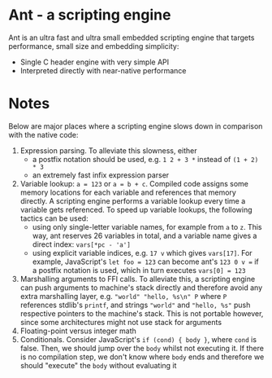 # Ant - a scripting engine

Ant is an ultra fast and ultra small embedded scripting engine
that targets performance, small size and embedding simplicity:

- Single C header engine with very simple API
- Interpreted directly with near-native performance

# Notes

Below are major places where a scripting engine slows down in comparison
with the native code:

1. Expression parsing. To alleviate this slowness, either
   - a postfix notation should be used, e.g. `1 2 + 3 *` instead of `(1 + 2) * 3`
   - an extremely fast infix expression parser
2. Variable lookup: `a = 123` or `a = b + c`. Compiled code assigns some
  memory locations for each variable and references that memory directly.
  A scripting engine performs a variable lookup every time a variable
  gets referenced. To speed
  up variable lookups, the following tactics can be used:
   - using only single-letter variable names, for example from `a` to `z`.
  This way, ant reserves 26 variables in total, and a variable name gives
  a direct index: `vars[*pc - 'a']`
   - using explicit variable indices, e.g. `17 v` which gives `vars[17]`.
  For example, JavaScript's `let foo = 123` can become ant's `123 0 v =`
  if a postfix notation is used, which in turn executes `vars[0] = 123`
3. Marshalling arguments to FFI calls. To alleviate this, a scripting engine
  can push arguments to machine's stack directly and therefore avoid any
  extra marshalling layer, e.g. `"world" "hello, %s\n" P` where `P` references
  stdlib's `printf`, and strings `"world"` and `"hello, %s"` push respective
  pointers to the machine's stack. This is not portable however, since
  some architectures might not use stack for arguments
4. Floating-point versus integer math
5. Conditionals. Consider JavaScript's `if (cond) { body }`, where `cond` is
  false. Then, we should jump over the `body` whilst not executing it.
  If there is no compilation step, we don't know where `body` ends and therefore
  we should "execute" the `body` without evaluating it
